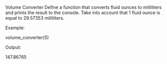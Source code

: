 Volume Converter
Define a function that converts fluid ounces to milliliters and prints the result to the console. Take into account that 1 fluid ounce is equal to 29.57353 milliliters.

Example:

volume_converter(5)

Output:

147.86765